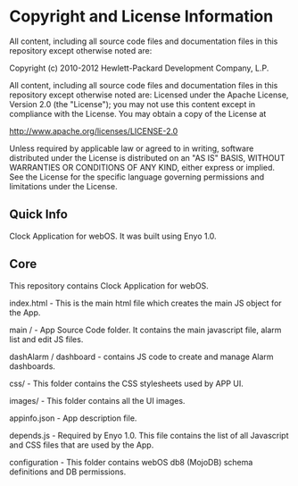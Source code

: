 # Copyright and License Information

All content, including all source code files and documentation files in this repository except otherwise noted are: 

 Copyright (c) 2010-2012 Hewlett-Packard Development Company, L.P.

All content, including all source code files and documentation files in this repository except otherwise noted are:
Licensed under the Apache License, Version 2.0 (the "License");
you may not use this content except in compliance with the License.
You may obtain a copy of the License at

http://www.apache.org/licenses/LICENSE-2.0

Unless required by applicable law or agreed to in writing, software
distributed under the License is distributed on an "AS IS" BASIS,
WITHOUT WARRANTIES OR CONDITIONS OF ANY KIND, either express or implied.
See the License for the specific language governing permissions and
limitations under the License.

Quick Info
-----------
Clock Application for webOS. It was built using Enyo 1.0. 

Core
-------
This repository contains Clock Application for webOS. 

index.html - This is the main html file which creates the main JS object for the App.

main / - App Source Code folder. It contains the main javascript file, alarm list and edit JS files. 

dashAlarm / dashboard - contains JS code to create and manage Alarm dashboards.

css/ - This folder contains the CSS stylesheets used by APP UI.

images/ - This folder contains all the UI images.

appinfo.json - App description file. 

depends.js - Required by Enyo 1.0. This file contains the list of all Javascript and CSS files that are used by the App. 

configuration - This folder contains webOS db8 (MojoDB) schema definitions and DB permissions. 
